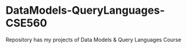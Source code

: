 # DataModels-QueryLanguages-CSE560
Repository has my projects of Data Models &amp; Query Languages Course
